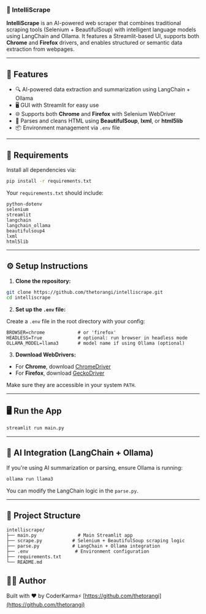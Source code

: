 ### 🧠 IntelliScrape

**IntelliScrape** is an AI-powered web scraper that combines traditional scraping tools (Selenium + BeautifulSoup) with intelligent language models using LangChain and Ollama. It features a Streamlit-based UI, supports both **Chrome** and **Firefox** drivers, and enables structured or semantic data extraction from webpages.

---

## 🚀 Features

- 🔍 AI-powered data extraction and summarization using LangChain + Ollama
- 🖥️ GUI with Streamlit for easy use
- 🌐 Supports both **Chrome** and **Firefox** with Selenium WebDriver
- 🧠 Parses and cleans HTML using **BeautifulSoup**, **lxml**, or **html5lib**
- 📦 Environment management via `.env` file

---

## 🧰 Requirements

Install all dependencies via:

```bash
pip install -r requirements.txt
````

Your `requirements.txt` should include:

```
python-dotenv
selenium
streamlit
langchain
langchain_ollama
beautifulsoup4
lxml
html5lib
```

---

## ⚙️ Setup Instructions

1. **Clone the repository:**

```bash
git clone https://github.com/thetorangi/intelliscrape.git
cd intelliscrape
```

2. **Set up the `.env` file:**

Create a `.env` file in the root directory with your config:

```env
BROWSER=chrome            # or 'firefox'
HEADLESS=True             # optional: run browser in headless mode
OLLAMA_MODEL=llama3       # model name if using Ollama (optional)
```

3. **Download WebDrivers:**

* For **Chrome**, download [ChromeDriver](https://sites.google.com/a/chromium.org/chromedriver/)
* For **Firefox**, download [GeckoDriver](https://github.com/mozilla/geckodriver/releases)

Make sure they are accessible in your system `PATH`.

---

## 🖥️ Run the App

```bash
streamlit run main.py
```

---

## 🧠 AI Integration (LangChain + Ollama)

If you're using AI summarization or parsing, ensure Ollama is running:

```bash
ollama run llama3
```

You can modify the LangChain logic in the `parse.py`.   

---

## 📁 Project Structure

```text
intelliscrape/
├── main.py               # Main Streamlit app
├── scrape.py           # Selenium + BeautifulSoup scraping logic
├── parse.py            # LangChain + Ollama integration
├── .env                 # Environment configuration
├── requirements.txt
└── README.md
```


## 🧑‍💻 Author

Built with ❤️ by CoderKarma⚡ [https://github.com/thetorangi](https://github.com/thetorangi)

```
